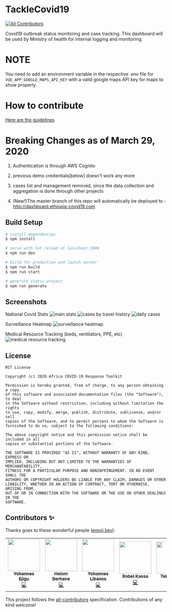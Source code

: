# TackleCovid19
<!-- ALL-CONTRIBUTORS-BADGE:START - Do not remove or modify this section -->
[![All Contributors](https://img.shields.io/badge/all_contributors-5-orange.svg?style=flat-square)](#contributors-)
<!-- ALL-CONTRIBUTORS-BADGE:END -->

Covid19 outbreak status monitoring and case tracking.
This dashboard will be used by Ministry of health for internal logging and monitoring.

# NOTE
You need to add an environment variable in the respective .env file for ```VUE_APP_GOOGLE_MAPS_API_KEY``` with a valid google maps API key for maps to show properly.

# How to contribute

[Here are the guidelines](CONTRIBUTING.md)


# Breaking Changes as of March 29, 2020
1. Authentication is through AWS Cognito

2. previous demo credentials[below]  doesn't work any more

3. cases list and management removed, since the data collection and aggregation is done through other projects

4. (New!)The master branch of this repo will automatically be deployed to - http://dashboard.ethiopia-covid19.com   



## Build Setup

```bash
# install dependencies
$ npm install

# serve with hot reload at localhost:3000
$ npm run dev

# build for production and launch server
$ npm run build
$ npm run start

# generate static project
$ npm run generate
```

## Screenshots


National Covid Stats
![main stats](https://i.imgur.com/GmFO73b.png)
![cases by travel history](https://i.imgur.com/wBtuOEL.png)
![daily cases](https://i.imgur.com/sd0O7sf.png)




Surveillance Heatmap
![surveillance heatmap](https://i.imgur.com/vgJqjWs.png)




Medical Resource Tracking (beds, ventilators, PPE, etc)
![medical resource tracking](https://i.imgur.com/FbPUsDr.png)




## License
```
MIT License

Copyright (c) 2020 Africa COVID-19 Response Toolkit

Permission is hereby granted, free of charge, to any person obtaining a copy
of this software and associated documentation files (the "Software"), to deal
in the Software without restriction, including without limitation the rights
to use, copy, modify, merge, publish, distribute, sublicense, and/or sell
copies of the Software, and to permit persons to whom the Software is
furnished to do so, subject to the following conditions:

The above copyright notice and this permission notice shall be included in all
copies or substantial portions of the Software.

THE SOFTWARE IS PROVIDED "AS IS", WITHOUT WARRANTY OF ANY KIND, EXPRESS OR
IMPLIED, INCLUDING BUT NOT LIMITED TO THE WARRANTIES OF MERCHANTABILITY,
FITNESS FOR A PARTICULAR PURPOSE AND NONINFRINGEMENT. IN NO EVENT SHALL THE
AUTHORS OR COPYRIGHT HOLDERS BE LIABLE FOR ANY CLAIM, DAMAGES OR OTHER
LIABILITY, WHETHER IN AN ACTION OF CONTRACT, TORT OR OTHERWISE, ARISING FROM,
OUT OF OR IN CONNECTION WITH THE SOFTWARE OR THE USE OR OTHER DEALINGS IN THE
SOFTWARE.
```


## Contributors ✨

Thanks goes to these wonderful people ([emoji key](https://allcontributors.org/docs/en/emoji-key)):

<!-- ALL-CONTRIBUTORS-LIST:START - Do not remove or modify this section -->
<!-- prettier-ignore-start -->
<!-- markdownlint-disable -->
<table>
  <tr>
    <td align="center"><a href="https://github.com/yohane55"><img src="https://avatars0.githubusercontent.com/u/9741727?v=4" width="100px;" alt=""/><br /><sub><b>Yohannes Ejigu</b></sub></a><br /><a href="https://github.com/africa-covid-19-response-toolkit/internal-dashboard/commits?author=yohane55" title="Code">💻</a></td>
    <td align="center"><a href="https://github.com/helomberhane"><img src="https://avatars3.githubusercontent.com/u/8413152?v=4" width="100px;" alt=""/><br /><sub><b>Helom Berhane</b></sub></a><br /><a href="https://github.com/africa-covid-19-response-toolkit/internal-dashboard/commits?author=helomberhane" title="Code">💻</a></td>
    <td align="center"><a href="https://github.com/yohannesHL"><img src="https://avatars1.githubusercontent.com/u/9559892?v=4" width="100px;" alt=""/><br /><sub><b>Yohannes Libanos</b></sub></a><br /><a href="https://github.com/africa-covid-19-response-toolkit/internal-dashboard/commits?author=yohannesHL" title="Code">💻</a></td>
    <td align="center"><a href="https://github.com/rkassa"><img src="https://avatars1.githubusercontent.com/u/201428?v=4" width="100px;" alt=""/><br /><sub><b>Robel Kassa</b></sub></a><br /><a href="https://github.com/africa-covid-19-response-toolkit/internal-dashboard/commits?author=rkassa" title="Code">💻</a></td>
    <td align="center"><a href="https://www.javaonlinecompiler.com"><img src="https://avatars1.githubusercontent.com/u/20665149?v=4" width="100px;" alt=""/><br /><sub><b>Tekle Ayele</b></sub></a><br /><a href="https://github.com/africa-covid-19-response-toolkit/internal-dashboard/commits?author=tekleayele" title="Code">💻</a></td>
  </tr>
</table>

<!-- markdownlint-enable -->
<!-- prettier-ignore-end -->
<!-- ALL-CONTRIBUTORS-LIST:END -->

This project follows the [all-contributors](https://github.com/all-contributors/all-contributors) specification. Contributions of any kind welcome!